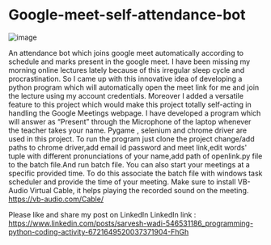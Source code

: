 # Google-meet-self-attendance-bot
![image](https://user-images.githubusercontent.com/53044755/128644862-24050b91-ce1c-4988-bfe7-1ba20a484a9b.png)


An attendance bot which joins google meet automatically according to  schedule and marks  present in the google meet.
I have been missing my morning online lectures lately because of this irregular sleep cycle and procrastination. So I came up with this innovative idea of developing a python program which will automatically open the meet link for me and join the lecture using my account credentials. Moreover I added a versatile feature to this project which would make this project totally self-acting in handling the Google Meetings webpage. I have developed a program which will answer as “Present” through the Microphone of the laptop whenever the teacher takes your name. Pygame , selenium and chrome driver are used in this project.
To run the program just clone the project change/add paths to chrome driver,add email id password and meet link,edit words' tuple with different pronunciations of your name,add path of openlink.py file to the batch file.And run batch file.
You can also start your meetings at a specific provided time. To do this associate the batch file with windows task scheduler and provide the time of your meeting.
Make sure to install VB-Audio Virtual Cable, it helps playing the recorded sound on the meeting.
https://vb-audio.com/Cable/

Please like and share my post on LinkedIn 
LinkedIn link :
https://www.linkedin.com/posts/sarvesh-wadi-546531186_programming-python-coding-activity-6721649520037371904-FhGh
